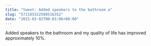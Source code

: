 ```yaml
---
title: "tweet: Added speakers to the bathroom a"
slug: "572185322588516352"
date: "2015-03-02T00:03:06+00:00"
---
```

Added speakers to the bathroom and my quality of life has improved approximately 10%.